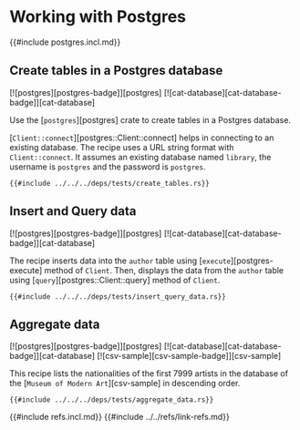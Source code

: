 # Working with Postgres

{{#include postgres.incl.md}}

## Create tables in a Postgres database

[![postgres][postgres-badge]][postgres]  [![cat-database][cat-database-badge]][cat-database]

Use the [`postgres`][postgres] crate to create tables in a Postgres database.

[`Client::connect`][postgres::Client::connect] helps in connecting to an existing database. The recipe uses a URL string format with `Client::connect`. It assumes an existing database named `library`, the username is `postgres` and the password is `postgres`.

```rust,editable,no_run
{{#include ../../../deps/tests/create_tables.rs}}
```

## Insert and Query data

[![postgres][postgres-badge]][postgres]  [![cat-database][cat-database-badge]][cat-database]

The recipe inserts data into the `author` table using [`execute`][postgres-execute] method of `Client`. Then, displays the data from the `author` table using [`query`][postgres::Client::query] method of `Client`.

```rust,editable,no_run
{{#include ../../../deps/tests/insert_query_data.rs}}
```

## Aggregate data

[![postgres][postgres-badge]][postgres]  [![cat-database][cat-database-badge]][cat-database]  [![csv-sample][csv-sample-badge]][csv-sample]

This recipe lists the nationalities of the first 7999 artists in the database of the [`Museum of Modern Art`][csv-sample] in descending order.

```rust,editable,no_run
{{#include ../../../deps/tests/aggregate_data.rs}}
```

{{#include refs.incl.md}}
{{#include ../../refs/link-refs.md}}
